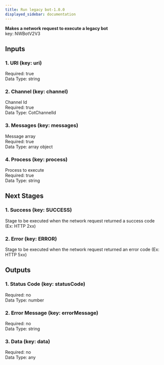 ```yaml
---  
title: Run legacy bot-1.0.0  
displayed_sidebar: documentation  
---  
```

**Makes a network request to execute a legacy bot**  
key: NWBotV2V3  
  
## Inputs  
### 1. URI (key: uri)  
  
Required: true  
Data Type: string   
### 2. Channel (key: channel)  
Channel Id  
Required: true  
Data Type: CotChannelId   
### 3. Messages (key: messages)  
Message array  
Required: true  
Data Type: array object  
### 4. Process (key: process)  
Process to execute  
Required: true  
Data Type: string   
## Next Stages  
### 1. Success (key: SUCCESS)  
Stage to be executed when the network request returned a success code (Ex: HTTP 2xx)  
### 2. Error (key: ERROR)  
Stage to be executed when the network request returned an error code (Ex: HTTP 5xx)  
## Outputs  
### 1. Status Code (key: statusCode)  
  
Required: no  
Data Type: number   
### 2. Error Message (key: errorMessage)  
  
Required: no  
Data Type: string   
### 3. Data (key: data)  
  
Required: no  
Data Type: any 

